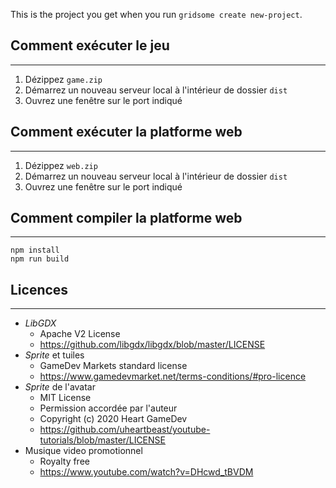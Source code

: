 This is the project you get when you run `gridsome create new-project`.

## Comment exécuter le jeu
---
1. Dézippez `game.zip`
2. Démarrez un nouveau serveur local à l'intérieur de dossier `dist`
3. Ouvrez une fenêtre sur le port indiqué

## Comment exécuter la platforme web
---
1. Dézippez `web.zip`
2. Démarrez un nouveau serveur local à l'intérieur de dossier `dist`
3. Ouvrez une fenêtre sur le port indiqué

## Comment compiler la platforme web
---
```
npm install
npm run build
```

## Licences
---
* *LibGDX* 
    * Apache V2 License
    * https://github.com/libgdx/libgdx/blob/master/LICENSE
* *Sprite* et tuiles
    * GameDev Markets standard license
    * https://www.gamedevmarket.net/terms-conditions/#pro-licence
* *Sprite* de l'avatar
    * MIT License
    * Permission accordée par l'auteur
    * Copyright (c) 2020 Heart GameDev
    * https://github.com/uheartbeast/youtube-tutorials/blob/master/LICENSE
* Musique video promotionnel
    * Royalty free
    * https://www.youtube.com/watch?v=DHcwd_tBVDM
